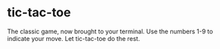 # tic-tac-toe
The classic game, now brought to your terminal.
Use the numbers 1-9 to indicate your move.
Let tic-tac-toe do the rest.
